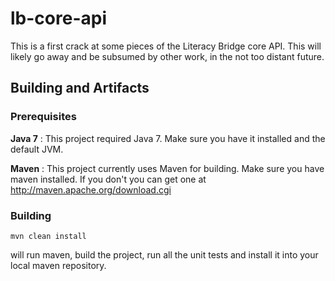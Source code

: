 lb-core-api
===========

This is a first crack at some pieces of the Literacy Bridge core API.  This will likely go away and be subsumed by other work, in the not too distant future.

## Building and Artifacts ##

### Prerequisites ###

**Java 7**
:  This project required Java 7.  Make sure you have it installed and the default JVM.

**Maven**
: This project currently uses Maven for building.  Make sure you have maven installed.  If you don't you can get one at http://maven.apache.org/download.cgi

### Building ###

    mvn clean install
    
will run maven, build the project, run all the unit tests and install it into your local maven repository.
